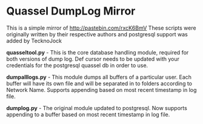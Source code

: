﻿# Quassel DumpLog Mirror

This is a simple mirror of http://pastebin.com/rxcK6BmV
These scripts were originally written by their respective authors and postgresql support was added by TecknoJock

**quasseltool.py** - This is the core database handling module, required for both versions of dump log.
Def cursor needs to be updated with your credentials for the postgresql quassel db in order to use.

**dumpalllogs.py** - This module dumps all buffers of a particular user. Each buffer will have its own file and will be separated in to folders according to Network Name. Supports appending based on most recent timestamp in log file.

**dumplog.py** - The original module updated to postgresql. Now supports appending to a buffer based on most recent timestamp in log file.
